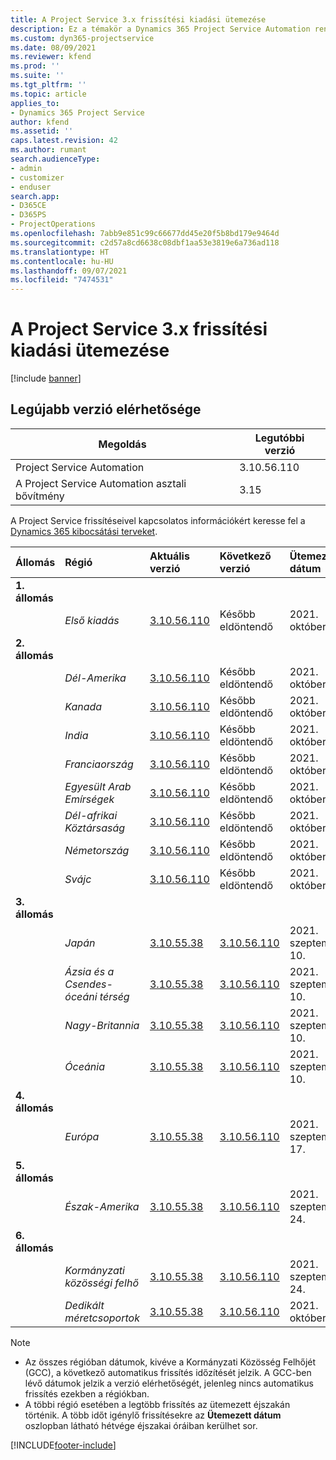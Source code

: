 ```yaml
---
title: A Project Service 3.x frissítési kiadási ütemezése
description: Ez a témakör a Dynamics 365 Project Service Automation rendelkezésre álló és következő kiadásairól tartalmaz információkat.
ms.custom: dyn365-projectservice
ms.date: 08/09/2021
ms.reviewer: kfend
ms.prod: ''
ms.suite: ''
ms.tgt_pltfrm: ''
ms.topic: article
applies_to:
- Dynamics 365 Project Service
author: kfend
ms.assetid: ''
caps.latest.revision: 42
ms.author: rumant
search.audienceType:
- admin
- customizer
- enduser
search.app:
- D365CE
- D365PS
- ProjectOperations
ms.openlocfilehash: 7abb9e851c99c66677dd45e20f5b8bd179e9464d
ms.sourcegitcommit: c2d57a8cd6638c08dbf1aa53e3819e6a736ad118
ms.translationtype: HT
ms.contentlocale: hu-HU
ms.lasthandoff: 09/07/2021
ms.locfileid: "7474531"
---
```

# <a name="update-release-schedule-for-project-service-3x"></a>A Project Service 3.x frissítési kiadási ütemezése

[!include [banner](../includes/psa-now-project-operations.md)]

## <a name="latest-version-availability"></a>Legújabb verzió elérhetősége

| Megoldás  | Legutóbbi verzió |
|-------|----|
| Project Service Automation    | 3.10.56.110 |
| A Project Service Automation asztali bővítmény                | 3.15          |

A Project Service frissítéseivel kapcsolatos információkért keresse fel a [Dynamics 365 kibocsátási terveket](/dynamics365/release-plans/). 

| Állomás  | Régió | Aktuális verzió | Következő verzió |  Ütemezett dátum
| :---   | :---   | :---   | :---   |:---   |         
|<strong>1. állomás</strong> | |  |  | |
| | <i>Első kiadás</i> | [3.10.56.110](whats-new-ur-35.md) | Később eldöntendő | 2021. október 01.
|<strong>2. állomás</strong> | |  |  | |
| | <i>Dél-Amerika</i> | [3.10.56.110](whats-new-ur-35.md) | Később eldöntendő | 2021. október 01.
| | <i>Kanada</i> | [3.10.56.110](whats-new-ur-35.md) | Később eldöntendő | 2021. október 01.
| | <i>India</i> | [3.10.56.110](whats-new-ur-35.md) | Később eldöntendő | 2021. október 01.
| | <i>Franciaország</i> | [3.10.56.110](whats-new-ur-35.md) | Később eldöntendő | 2021. október 01.
| | <i>Egyesült Arab Emírségek</i> | [3.10.56.110](whats-new-ur-35.md) | Később eldöntendő | 2021. október 01.
| | <i>Dél-afrikai Köztársaság</i> | [3.10.56.110](whats-new-ur-35.md) | Később eldöntendő | 2021. október 01.
| | <i>Németország</i> | [3.10.56.110](whats-new-ur-35.md) | Később eldöntendő | 2021. október 01.
| | <i>Svájc</i> | [3.10.56.110](whats-new-ur-35.md) | Később eldöntendő | 2021. október 01.
|<strong>3. állomás</strong> | |  |  | |
| | <i>Japán</i> | [3.10.55.38](whats-new-ur-34.md) | [3.10.56.110](whats-new-ur-35.md) | 2021. szeptember 10.
| | <i>Ázsia és a Csendes-óceáni térség</i> | [3.10.55.38](whats-new-ur-34.md) | [3.10.56.110](whats-new-ur-35.md) | 2021. szeptember 10.
| | <i>Nagy-Britannia</i> | [3.10.55.38](whats-new-ur-34.md) | [3.10.56.110](whats-new-ur-35.md) | 2021. szeptember 10.
| | <i>Óceánia</i> | [3.10.55.38](whats-new-ur-34.md) | [3.10.56.110](whats-new-ur-35.md) | 2021. szeptember 10.
|<strong>4. állomás</strong> | |  |  | |
| | <i>Európa</i> | [3.10.55.38](whats-new-ur-34.md) | [3.10.56.110](whats-new-ur-35.md) | 2021. szeptember 17.
|<strong>5. állomás</strong> | |  |  | |
| | <i>Észak-Amerika</i> | [3.10.55.38](whats-new-ur-34.md) | [3.10.56.110](whats-new-ur-35.md) | 2021. szeptember 24.
|<strong>6. állomás</strong> | |  |  | |
| | <i>Kormányzati közösségi felhő</i> | [3.10.55.38](whats-new-ur-34.md) | [3.10.56.110](whats-new-ur-35.md) | 2021. szeptember 24.
| | <i>Dedikált méretcsoportok</i> | [3.10.55.38](whats-new-ur-34.md) | [3.10.56.110](whats-new-ur-35.md) | 2021. október 01.

>[!Note]
> - Az összes régióban dátumok, kivéve a Kormányzati Közösség Felhőjét (GCC), a következő automatikus frissítés időzítését jelzik. A GCC-ben lévő dátumok jelzik a verzió elérhetőségét, jelenleg nincs automatikus frissítés ezekben a régiókban.
> - A többi régió esetében a legtöbb frissítés az ütemezett éjszakán történik. A több időt igénylő frissítésekre az **Ütemezett dátum** oszlopban látható hétvége éjszakai óráiban kerülhet sor.


[!INCLUDE[footer-include](../includes/footer-banner.md)]
